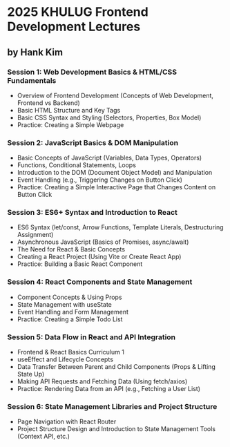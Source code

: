 # 2025 KHULUG Frontend Development Lectures

## by Hank Kim

### Session 1: Web Development Basics & HTML/CSS Fundamentals

- Overview of Frontend Development (Concepts of Web Development, Frontend vs Backend)
- Basic HTML Structure and Key Tags
- Basic CSS Syntax and Styling (Selectors, Properties, Box Model)
- Practice: Creating a Simple Webpage

### Session 2: JavaScript Basics & DOM Manipulation

- Basic Concepts of JavaScript (Variables, Data Types, Operators)
- Functions, Conditional Statements, Loops
- Introduction to the DOM (Document Object Model) and Manipulation
- Event Handling (e.g., Triggering Changes on Button Click)
- Practice: Creating a Simple Interactive Page that Changes Content on Button Click

### Session 3: ES6+ Syntax and Introduction to React

- ES6 Syntax (let/const, Arrow Functions, Template Literals, Destructuring Assignment)
- Asynchronous JavaScript (Basics of Promises, async/await)
- The Need for React & Basic Concepts
- Creating a React Project (Using Vite or Create React App)
- Practice: Building a Basic React Component

### Session 4: React Components and State Management

- Component Concepts & Using Props
- State Management with useState
- Event Handling and Form Management
- Practice: Creating a Simple Todo List

### Session 5: Data Flow in React and API Integration

- Frontend & React Basics Curriculum 1
- useEffect and Lifecycle Concepts
- Data Transfer Between Parent and Child Components (Props & Lifting State Up)
- Making API Requests and Fetching Data (Using fetch/axios)
- Practice: Rendering Data from an API (e.g., Fetching a User List)

### Session 6: State Management Libraries and Project Structure

- Page Navigation with React Router
- Project Structure Design and Introduction to State Management Tools (Context API, etc.)
